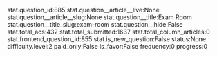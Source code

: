 stat.question_id:885
stat.question__article__live:None
stat.question__article__slug:None
stat.question__title:Exam Room
stat.question__title_slug:exam-room
stat.question__hide:False
stat.total_acs:432
stat.total_submitted:1637
stat.total_column_articles:0
stat.frontend_question_id:855
stat.is_new_question:False
status:None
difficulty.level:2
paid_only:False
is_favor:False
frequency:0
progress:0
